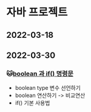 # 자바 프로젝트
## 2022-03-18

## 2022-03-30
### :cat:[boolean 과 if() 명령문](https://github.com/jinwoo8420/Biz_2022_505_JavaWork/tree/master/Java_01_Varriable_06)
* boolean type 변수 선언하기
* boolean 연산하기 -> 비교연산
* if() 기본 사용법